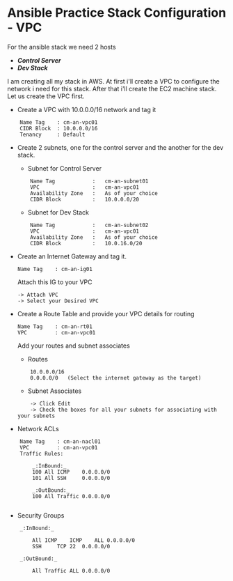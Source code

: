 # Ansible Practice Stack Configuration - VPC

For the ansible stack we need 2 hosts
- ***Control Server***
- ***Dev Stack***

I am creating all my stack in AWS. At first i'll create a VPC to configure the network i need for this stack.
After that i'll create the EC2 machine stack. Let us create the VPC first.

- Create a VPC with 10.0.0.0/16 network and tag it
```
	Name Tag 	: cm-an-vpc01
	CIDR Block	: 10.0.0.0/16
	Tenancy		: Default
```

- Create 2 subnets, one for the control server and the another for the dev stack. 
	- Subnet for Control Server
	```
		Name Tag			:	cm-an-subnet01
		VPC					:	cm-an-vpc01
		Availability Zone	:	As of your choice
		CIDR Block			:	10.0.0.0/20
	```

	- Subnet for Dev Stack
	```
		Name Tag			:	cm-an-subnet02
		VPC					:	cm-an-vpc01
		Availability Zone	:	As of your choice
		CIDR Block			:	10.0.16.0/20
	```

- Create an Internet Gateway and tag it.
	```
	Name Tag	: cm-an-ig01
	```
	Attach this IG to your VPC
	```
	-> Attach VPC
	-> Select your Desired VPC
	```

- Create a Route Table and provide your VPC details for routing
	```
	Name Tag	: cm-an-rt01
	VPC			: cm-an-vpc01
	```
	Add your routes and subnet associates
	- Routes
	```
		10.0.0.0/16
		0.0.0.0/0	(Select the internet gateway as the target)
	```
	- Subnet Associates
	```
		-> Click Edit
		-> Check the boxes for all your subnets for associating with your subnets
	```

- Network ACLs
```
	Name Tag	: cm-an-nacl01
	VPC			: cm-an-vpc01
	Traffic Rules:

		_:InBound:_
		100	All ICMP	0.0.0.0/0
		101	All SSH		0.0.0.0/0

		_:OutBound:_
		100	All Traffic	0.0.0.0/0
		
```

- Security Groups
```
	_:InBound:_

		All ICMP	ICMP	ALL	0.0.0.0/0
		SSH		TCP	22	0.0.0.0/0

	_:OutBound:_

		All Traffic	ALL	0.0.0.0/0

```
